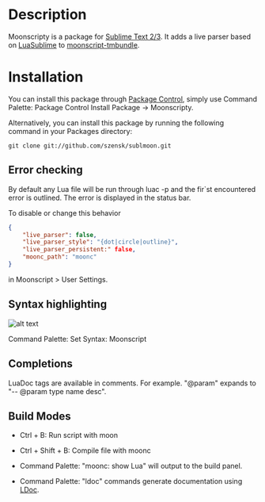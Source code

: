 Description
===========

Moonscripty is a package for [Sublime Text 2/3](http://www.sublimetext.com). It adds a live parser based on [LuaSublime](https://github.com/rorydriscoll/LuaSublime) to [moonscript-tmbundle](https://github.com/leafo/moonscript-tmbundle).

Installation
============

You can install this package through [Package Control](https://sublime.wbond.net/installation), simply use Command Palette: Package Control Install Package -> Moonscripty.

Alternatively, you can install this package by running the following command in your Packages directory:
    
    git clone git://github.com/szensk/sublmoon.git

Error checking
--------------
By default any Lua file will be run through luac -p and the fir`st encountered error is outlined. The error is displayed in the status bar.

To disable or change this behavior

```json
{
   	"live_parser": false,
   	"live_parser_style": "{dot|circle|outline}",
   	"live_parser_persistent:" false,
   	"moonc_path": "moonc"
}
```

in Moonscript > User Settings. 

Syntax highlighting
-------------------
![alt text](https://i.imgur.com/eAn0ZlG.png "syntax hightlighting")

Command Palette: Set Syntax: Moonscript

Completions
-----------
LuaDoc tags are available in comments. For example. "@param" expands to "-- @param type name desc".

Build Modes
-----------
* Ctrl + B: Run script with moon

* Ctrl + Shift + B: Compile file with moonc

* Command Palette: "moonc: show Lua" will output to the build panel.

* Command Palette: "ldoc" commands generate documentation using [LDoc](https://github.com/stevedonovan/LDoc).